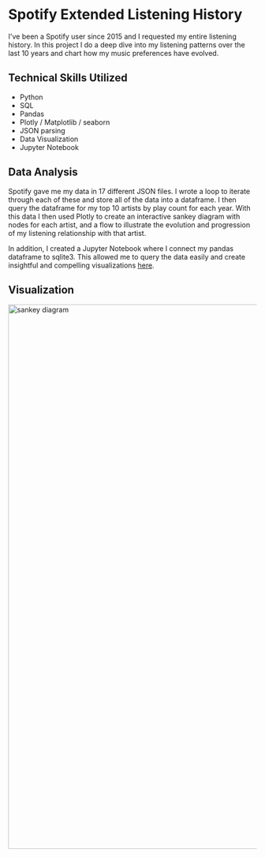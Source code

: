# Spotify Extended Listening History
I've been a Spotify user since 2015 and I requested my entire listening history. In this project I do a deep dive into my listening patterns over the last 10 years and chart how my music preferences have evolved.

## Technical Skills Utilized
- Python
- SQL
- Pandas
- Plotly / Matplotlib / seaborn
- JSON parsing
- Data Visualization
- Jupyter Notebook

## Data Analysis
Spotify gave me my data in 17 different JSON files. I wrote a loop to iterate through each of these and store all of the data into a dataframe. I then query the dataframe for my top 10 artists by play count for each year. With this data I then used Plotly to create an interactive sankey diagram with nodes for each artist, and a flow to illustrate the evolution and progression of my listening relationship with that artist.

In addition, I created a Jupyter Notebook where I connect my pandas dataframe to sqlite3. This allowed me to query the data easily and create insightful and compelling visualizations [here](https://github.com/andrew-g-edwards/data-science-portfolio/blob/main/spotify-top10-history/listening_history.ipynb).

## Visualization
<img width="1104" alt="sankey diagram" src="https://github.com/user-attachments/assets/9330adb6-4a8e-4a68-941a-19999e12f346" />


